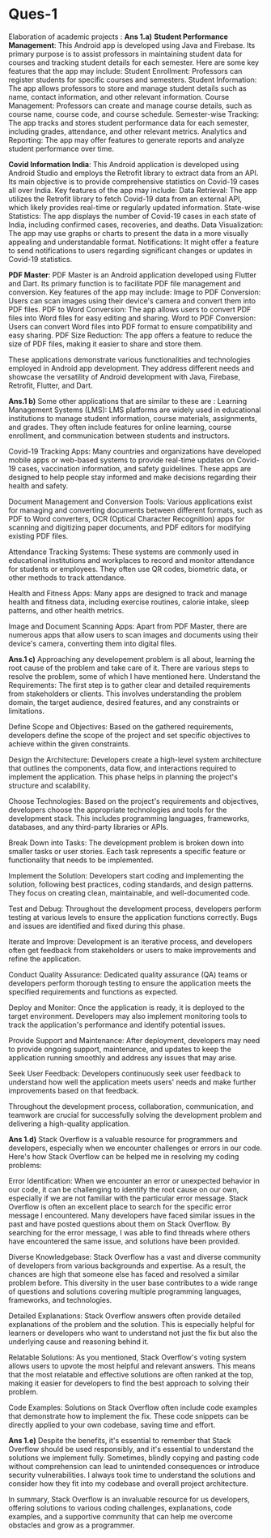 # Ques-1
Elaboration of academic projects : 
**Ans 1.a)** 
**Student Performance Management**:
This Android app is developed using Java and Firebase. Its primary purpose is to assist professors in maintaining student data for courses and tracking student details for each semester. Here are some key features that the app may include:
Student Enrollment: Professors can register students for specific courses and semesters.
Student Information: The app allows professors to store and manage student details such as name, contact information, and other relevant information.
Course Management: Professors can create and manage course details, such as course name, course code, and course schedule.
Semester-wise Tracking: The app tracks and stores student performance data for each semester, including grades, attendance, and other relevant metrics.
Analytics and Reporting: The app may offer features to generate reports and analyze student performance over time.

**Covid Information India**:
This Android application is developed using Android Studio and employs the Retrofit library to extract data from an API. Its main objective is to provide comprehensive statistics on Covid-19 cases all over India. Key features of the app may include:
Data Retrieval: The app utilizes the Retrofit library to fetch Covid-19 data from an external API, which likely provides real-time or regularly updated information.
State-wise Statistics: The app displays the number of Covid-19 cases in each state of India, including confirmed cases, recoveries, and deaths.
Data Visualization: The app may use graphs or charts to present the data in a more visually appealing and understandable format.
Notifications: It might offer a feature to send notifications to users regarding significant changes or updates in Covid-19 statistics.

**PDF Master**:
PDF Master is an Android application developed using Flutter and Dart. Its primary function is to facilitate PDF file management and conversion. Key features of the app may include:
Image to PDF Conversion: Users can scan images using their device's camera and convert them into PDF files.
PDF to Word Conversion: The app allows users to convert PDF files into Word files for easy editing and sharing.
Word to PDF Conversion: Users can convert Word files into PDF format to ensure compatibility and easy sharing.
PDF Size Reduction: The app offers a feature to reduce the size of PDF files, making it easier to share and store them.

These applications demonstrate various functionalities and technologies employed in Android app development. They address different needs and showcase the versatility of Android development with Java, Firebase, Retrofit, Flutter, and Dart.


**Ans.1 b)**
Some other applications that are similar to these are :
Learning Management Systems (LMS): LMS platforms are widely used in educational institutions to manage student information, course materials, assignments, and grades. They often include features for online learning, course enrollment, and communication between students and instructors.

Covid-19 Tracking Apps: Many countries and organizations have developed mobile apps or web-based systems to provide real-time updates on Covid-19 cases, vaccination information, and safety guidelines. These apps are designed to help people stay informed and make decisions regarding their health and safety.

Document Management and Conversion Tools: Various applications exist for managing and converting documents between different formats, such as PDF to Word converters, OCR (Optical Character Recognition) apps for scanning and digitizing paper documents, and PDF editors for modifying existing PDF files.

Attendance Tracking Systems: These systems are commonly used in educational institutions and workplaces to record and monitor attendance for students or employees. They often use QR codes, biometric data, or other methods to track attendance.

Health and Fitness Apps: Many apps are designed to track and manage health and fitness data, including exercise routines, calorie intake, sleep patterns, and other health metrics.

Image and Document Scanning Apps: Apart from PDF Master, there are numerous apps that allow users to scan images and documents using their device's camera, converting them into digital files.


**Ans.1 c)** 
Approaching any developement problem is all about, learning the root cause of the problem and take care of it. There are various steps to resolve the problem, some of which I have mentioned here.
Understand the Requirements: The first step is to gather clear and detailed requirements from stakeholders or clients. This involves understanding the problem domain, the target audience, desired features, and any constraints or limitations.

Define Scope and Objectives: Based on the gathered requirements, developers define the scope of the project and set specific objectives to achieve within the given constraints.

Design the Architecture: Developers create a high-level system architecture that outlines the components, data flow, and interactions required to implement the application. This phase helps in planning the project's structure and scalability.

Choose Technologies: Based on the project's requirements and objectives, developers choose the appropriate technologies and tools for the development stack. This includes programming languages, frameworks, databases, and any third-party libraries or APIs.

Break Down into Tasks: The development problem is broken down into smaller tasks or user stories. Each task represents a specific feature or functionality that needs to be implemented.

Implement the Solution: Developers start coding and implementing the solution, following best practices, coding standards, and design patterns. They focus on creating clean, maintainable, and well-documented code.

Test and Debug: Throughout the development process, developers perform testing at various levels to ensure the application functions correctly. Bugs and issues are identified and fixed during this phase.

Iterate and Improve: Development is an iterative process, and developers often get feedback from stakeholders or users to make improvements and refine the application.

Conduct Quality Assurance: Dedicated quality assurance (QA) teams or developers perform thorough testing to ensure the application meets the specified requirements and functions as expected.

Deploy and Monitor: Once the application is ready, it is deployed to the target environment. Developers may also implement monitoring tools to track the application's performance and identify potential issues.

Provide Support and Maintenance: After deployment, developers may need to provide ongoing support, maintenance, and updates to keep the application running smoothly and address any issues that may arise.

Seek User Feedback: Developers continuously seek user feedback to understand how well the application meets users' needs and make further improvements based on that feedback.

Throughout the development process, collaboration, communication, and teamwork are crucial for successfully solving the development problem and delivering a high-quality application.


**Ans 1.d)**
Stack Overflow is a valuable resource for programmers and developers, especially when we encounter challenges or errors in our code. Here's how Stack Overflow can be helped me in resolving my coding problems:

Error Identification: When we encounter an error or unexpected behavior in our code, it can be challenging to identify the root cause on our own, especially if we are not familiar with the particular error message. Stack Overflow is often an excellent place to search for the specific error message I encountered. Many developers have faced similar issues in the past and have posted questions about them on Stack Overflow. By searching for the error message, I was able to find threads where others have encountered the same issue, and solutions have been provided.

Diverse Knowledgebase: Stack Overflow has a vast and diverse community of developers from various backgrounds and expertise. As a result, the chances are high that someone else has faced and resolved a similar problem before. This diversity in the user base contributes to a wide range of questions and solutions covering multiple programming languages, frameworks, and technologies.

Detailed Explanations: Stack Overflow answers often provide detailed explanations of the problem and the solution. This is especially helpful for learners or developers who want to understand not just the fix but also the underlying cause and reasoning behind it.

Relatable Solutions: As you mentioned, Stack Overflow's voting system allows users to upvote the most helpful and relevant answers. This means that the most relatable and effective solutions are often ranked at the top, making it easier for developers to find the best approach to solving their problem.

Code Examples: Solutions on Stack Overflow often include code examples that demonstrate how to implement the fix. These code snippets can be directly applied to your own codebase, saving time and effort.


**Ans 1.e)**
Despite the benefits, it's essential to remember that Stack Overflow should be used responsibly, and it's essential to understand the solutions we implement fully. Sometimes, blindly copying and pasting code without comprehension can lead to unintended consequences or introduce security vulnerabilities. I always took time to understand the solutions and consider how they fit into my codebase and overall project architecture.

In summary, Stack Overflow is an invaluable resource for us developers, offering solutions to various coding challenges, explanations, code examples, and a supportive community that can help me overcome obstacles and grow as a programmer.

